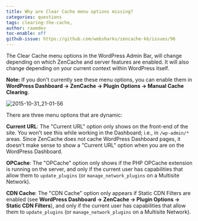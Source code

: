 ```yaml
---
title: Why are Clear Cache menu options missing?
categories: questions
tags: clearing-the-cache, 
author: raamdev
toc-enable: off
github-issue: https://github.com/websharks/zencache-kb/issues/96
---
```


The Clear Cache menu options in the WordPress Admin Bar, will change depending on which ZenCache and server features are enabled. It will also change depending on your current context within WordPress itself.

**Note:** If you don't currently see these menu options, you can enable them in **WordPress Dashboard → ZenCache → Plugin Options → Manual Cache Clearing**.

![2015-10-31_21-01-56](https://cloud.githubusercontent.com/assets/53005/10867073/9e46ca8c-8025-11e5-8383-4872f5555adf.png)

There are three menu options that are dynamic:

**Current URL**: The "Current URL" option only shows on the front-end of the site. You won't see this while working in the Dashboard; i.e., in `/wp-admin/*` areas. Since ZenCache does not cache WordPress Dashboard pages, it doesn't make sense to show a "Current URL" option when you are on the WordPress Dashboard.

**OPCache**: The "OPCache" option only shows if the PHP OPCache extension is running on the server, and only if the current user has capabilities that allow them to `update_plugins` (or `manage_network_plugins` on a Multisite Network).

**CDN Cache**: The "CDN Cache" option only appears if Static CDN Filters are enabled (see **WordPress Dashboard → ZenCache → Plugin Options → Static CDN Filters**), and only if the current user has capabilities that allow them to `update_plugins` (or `manage_network_plugins` on a Multisite Network).
